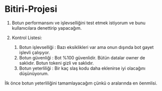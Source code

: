 # Bitiri-Projesi

1. Botun performansını ve işlevselliğini test etmek istiyorum ve bunu kullanıcılara denettirip yapacağım.

2. Kontrol Listesi:
   1. Botun işlevselliği : Bazı eksiklikleri var ama onun dışında bot gayet işlevli çalışıyor.
   2. Botun güvenliği : Bot %100 güvenlidir. Bütün datalar owner de saklıdır. Botun tokeni gizli ve saklıdır.
   3. Botun yeterliliği : Bir kaç slaş kodu daha eklenirse iyi olacağını düşünüyorum.

İlk önce botun yeterliliğini tamamlayacağım çünkü o aralarında en öenmlisi.
